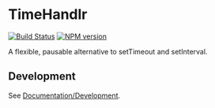 <!-- {{Top}} -->
# TimeHandlr
[![Build Status](https://travis-ci.org/FullScreenShenanigans/TimeHandlr.svg?branch=master)](https://travis-ci.org/FullScreenShenanigans/TimeHandlr)
[![NPM version](https://badge.fury.io/js/timehandlr.svg)](http://badge.fury.io/js/timehandlr)

A flexible, pausable alternative to setTimeout and setInterval.
<!-- {{/Top}} -->

<!-- {{Development}} -->
## Development

See [Documentation/Development](https://github.com/FullScreenShenanigans/Documentation).


<!-- {{/Development}} -->
